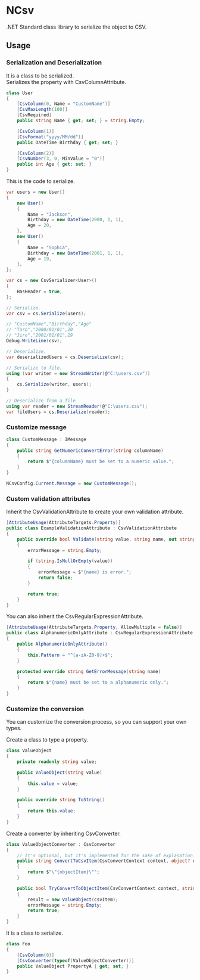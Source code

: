 # NCsv

.NET Standard class library to serialize the object to CSV.

## Usage

### Serialization and Deserialization

It is a class to be serialized.  
Serializes the property with CsvColumnAttribute.

``` c#
class User
{
    [CsvColumn(0, Name = "CustomName")]
    [CsvMaxLength(100)]
    [CsvRequired]
    public string Name { get; set; } = string.Empty;

    [CsvColumn(1)]
    [CsvFormat("yyyy/MM/dd")]
    public DateTime Birthday { get; set; }

    [CsvColumn(2)]
    [CsvNumber(3, 0, MinValue = "0")]
    public int Age { get; set; }
}
```

This is the code to serialize.

```c#
var users = new User[]
{
    new User()
    {
        Name = "Jackson",
        Birthday = new DateTime(2000, 1, 1),
        Age = 20,
    },
    new User()
    {
        Name = "Sophia",
        Birthday = new DateTime(2001, 1, 1),
        Age = 19,
    },
};

var cs = new CsvSerializer<User>()
{
    HasHeader = true,
};

// Serialize.
var csv = cs.Serialize(users);

// "CustomName","Birthday","Age"
// "Taro","2000/01/01",20
// "Jiro","2001/01/01",19
Debug.WriteLine(csv);

// Deserialize.
var deserializedUsers = cs.Deserialize(csv);

// Serialize to file.
using (var writer = new StreamWriter(@"C:\users.csv"))
{
    cs.Serialize(writer, users);
}

// Deserialize from a file
using var reader = new StreamReader(@"C:\users.csv");
var fileUsers = cs.Deserialize(reader);
```

### Customize message

```c#
class CustomMessage : IMessage
{
    public string GetNumericConvertError(string columnName)
    {
        return $"{columnName} must be set to a numeric value.";
    }
}
```

```c#
NCsvConfig.Current.Message = new CustomMessage();
```

### Custom validation attributes

Inherit the CsvValidationAttribute to create your own validation attribute.

```c#
[AttributeUsage(AttributeTargets.Property)]
public class ExampleValidationAttribute : CsvValidationAttribute
{
    public override bool Validate(string value, string name, out string errorMessage)
    {
        errorMessage = string.Empty;

        if (string.IsNullOrEmpty(value))
        {
            errorMessage = $"{name} is error.";
            return false;
        }

        return true;
    }
}
```

You can also inherit the CsvRegularExpressionAttribute.

```c#
[AttributeUsage(AttributeTargets.Property, AllowMultiple = false)]
public class AlphanumericOnlyAttribute : CsvRegularExpressionAttribute
{
    public AlphanumericOnlyAttribute()
    {
        this.Pattern = "^[a-zA-Z0-9]+$";
    }

    protected override string GetErrorMessage(string name)
    {
        return $"{name} must be set to a alphanumeric only.";
    }
}
```

### Customize the conversion

You can customize the conversion process, so you can support your own types.

Create a class to type a property.

```c#
class ValueObject
{
    private readonly string value;

    public ValueObject(string value)
    {
        this.value = value;
    }

    public override string ToString()
    {
        return this.value;
    }
}
```

Create a converter by inheriting CsvConverter.

```c#
class ValueObjectConverter : CsvConverter
{
    // It's optional, but it's implemented for the sake of explanation.
    public string ConvertToCsvItem(CsvConvertContext context, object? objectItem)
    {
        return $"\"{objectItem}\"";
    }

    public bool TryConvertToObjectItem(CsvConvertContext context, string csvItem, out object? result, out string errorMessage)
    {
        result = new ValueObject(csvItem);
        errorMessage = string.Empty;
        return true;
    }
}
```

It is a class to serialize.

```c#
class Foo
{
    [CsvColumn(0)]
    [CsvConverter(typeof(ValueObjectConverter))]
    public ValueObject PropertyA { get; set; }
}
```
